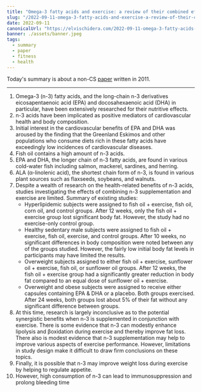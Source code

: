 ```yaml
---
title: "Omega-3 fatty acids and exercise: a review of their combined effects on body composition and physical performance — Paper Summary"
slug: "/2022-09-11-omega-3-fatty-acids-and-exercise-a-review-of-their-combined-effects-on-body-composition-and-physical-performance"
date: 2022-09-11
canonicalUrl: "https://elvischidera.com/2022-09-11-omega-3-fatty-acids-and-exercise-a-review-of-their-combined-effects-on-body-composition-and-physical-performance/"
banner: ./assets/banner.jpeg
tags:
  - summary
  - paper
  - fitness
  - health
---
```


Today's summary is about a non-CS  [paper](http://www.lookgreatnaked.com/articles/omega-3_fatty_acids_and_exercise.pdf)  written in 2011.

-----

1. Omega-3 (n-3) fatty acids, and the long-chain n-3 de­rivatives eicosapentaenoic acid (EPA) and docosahexa­enoic acid (DHA) in particular, have been extensively researched for their nutritive effects.
2. n-3 acids have been impli­cated as positive mediators of cardiovascular health and body composition.
3. Initial interest in the cardiovascular benefits of EPA and DHA was aroused by the finding that the Greenland Eskimos and other populations who consume diets rich in these fatty acids have exceedingly low incidences of cardiovascular diseases.
4. Fish oil contains a high amount of n-3 acids.
5. EPA and DHA, the longer chain of n-3 fatty acids, are found in various cold-water fish including salmon, mackerel, sardines, and herring.
6. ALA (α-lino­lenic acid), the shortest chain form of n-3, is found in various plant sources such as flaxseeds, soybeans, and walnuts.
7. Despite a wealth of research on the health-related benefits of n-3 acids, studies investigating the effects of combining n-3 supplementation and exercise are limited. Summary of existing studies:
    * Hyperlipi­demic subjects were assigned to fish oil + exercise, fish oil, corn oil, and control groups. After 12 weeks, only the fish oil + exercise group lost significant body fat. However, the study had no exercise-only control group.
    * Healthy sedentary male subjects were assigned to fish oil + exercise, fish oil, exercise, and control groups. After 10 weeks, no significant differences in body com­position were noted between any of the groups studied. However, the fairly low initial body fat levels in participants may have limited the results.
    * Overweight subjects assigned to either fish oil + exercise, sunflower oil + exercise, fish oil, or sunflower oil groups. After 12 weeks, the fish oil + exercise group had a sig­nificantly greater reduction in body fat compared to an equal dose of sunflower oil + exercise.
    * Overweight and obese subjects were assigned to receive either capsules containing EPA & DHA or a placebo. Both groups exercised. After 24 weeks, both groups lost about 5% of their fat without any significant difference between groups.
12. At this time, research is largely inconclusive as to the potential synergistic benefits when n-3 is supple­mented in conjunction with exercise. There is some evidence that n-3 can modestly enhance lipolysis and β­oxidation during exercise and thereby improve fat loss. There also is modest evidence that n-3 supplementation may help to improve various aspects of exercise perfor­mance. However, limitations in study design make it difficult to draw firm conclusions on these topics.
13. Finally, it is possible that n-3 may improve weight loss during exercise by helping to regulate appetite.
14. However, high consumption of n-3 can lead to immunosuppression and prolong bleeding time